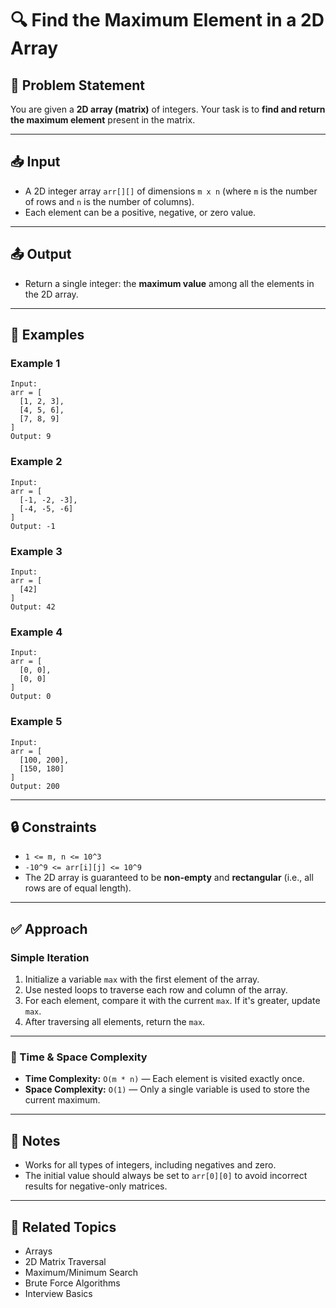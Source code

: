 # 🔍 Find the Maximum Element in a 2D Array

## 🧩 Problem Statement

You are given a **2D array (matrix)** of integers. Your task is to **find and return the maximum element** present in the matrix.

---

## 📥 Input

- A 2D integer array `arr[][]` of dimensions `m x n` (where `m` is the number of rows and `n` is the number of columns).
- Each element can be a positive, negative, or zero value.

---

## 📤 Output

- Return a single integer: the **maximum value** among all the elements in the 2D array.

---

## 🧠 Examples

### Example 1

```
Input:
arr = [
  [1, 2, 3],
  [4, 5, 6],
  [7, 8, 9]
]
Output: 9
```

### Example 2

```
Input:
arr = [
  [-1, -2, -3],
  [-4, -5, -6]
]
Output: -1
```

### Example 3

```
Input:
arr = [
  [42]
]
Output: 42
```

### Example 4

```
Input:
arr = [
  [0, 0],
  [0, 0]
]
Output: 0
```

### Example 5

```
Input:
arr = [
  [100, 200],
  [150, 180]
]
Output: 200
```

---

## 🔒 Constraints

- `1 <= m, n <= 10^3`
- `-10^9 <= arr[i][j] <= 10^9`
- The 2D array is guaranteed to be **non-empty** and **rectangular** (i.e., all rows are of equal length).

---

## ✅ Approach

### Simple Iteration

1. Initialize a variable `max` with the first element of the array.
2. Use nested loops to traverse each row and column of the array.
3. For each element, compare it with the current `max`. If it's greater, update `max`.
4. After traversing all elements, return the `max`.

---

### 🧠 Time & Space Complexity

- **Time Complexity:** `O(m * n)` — Each element is visited exactly once.
- **Space Complexity:** `O(1)` — Only a single variable is used to store the current maximum.

---

## 📌 Notes

- Works for all types of integers, including negatives and zero.
- The initial value should always be set to `arr[0][0]` to avoid incorrect results for negative-only matrices.

---

## 📂 Related Topics

- Arrays
- 2D Matrix Traversal
- Maximum/Minimum Search
- Brute Force Algorithms
- Interview Basics

